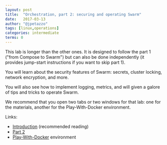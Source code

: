 ```yaml
---
layout: post
title:  "Orchestration, part 2: securing and operating Swarm"
date:   2017-03-13
author: "@jpetazzo"
tags: [linux,operations]
categories: intermediate
terms: 0
---
```


This lab is longer than the other ones. It is designed
to follow the part 1 ("from Compose to Swarm") but can
also be done independently (it provides jump-start
instructions if you want to skip part 1).

You will learn about the security features of Swarm:
secrets, cluster locking, network encryption, and more.

You will also see how to implement logging, metrics,
and will given a galore of tips and tricks to operate
Swarm.

We recommend that you open two tabs or two windows
for that lab: one for the materials, another for
the Play-With-Docker environment.

Links:

- [Introduction](http://jpetazzo.github.io/orchestration-workshop/)
  (recommended reading)
- [Part 2](http://jpetazzo.github.io/orchestration-workshop/#part-2)
- [Play-With-Docker](http://play-with-docker.com/) environment
